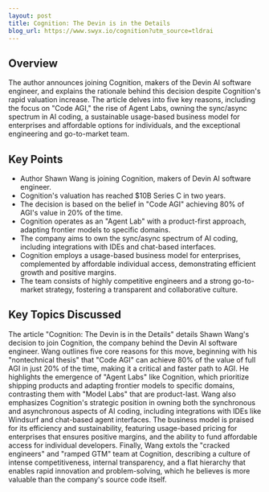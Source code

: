 ```yaml
---
layout: post 
title: Cognition: The Devin is in the Details
blog_url: https://www.swyx.io/cognition?utm_source=tldrai 
---
```


## Overview

The author announces joining Cognition, makers of the Devin AI software engineer, and explains the rationale behind this decision despite Cognition's rapid valuation increase. The article delves into five key reasons, including the focus on "Code AGI," the rise of Agent Labs, owning the sync/async spectrum in AI coding, a sustainable usage-based business model for enterprises and affordable options for individuals, and the exceptional engineering and go-to-market team.

## Key Points

- Author Shawn Wang is joining Cognition, makers of Devin AI software engineer.
- Cognition's valuation has reached $10B Series C in two years.
- The decision is based on the belief in "Code AGI" achieving 80% of AGI's value in 20% of the time.
- Cognition operates as an "Agent Lab" with a product-first approach, adapting frontier models to specific domains.
- The company aims to own the sync/async spectrum of AI coding, including integrations with IDEs and chat-based interfaces.
- Cognition employs a usage-based business model for enterprises, complemented by affordable individual access, demonstrating efficient growth and positive margins.
- The team consists of highly competitive engineers and a strong go-to-market strategy, fostering a transparent and collaborative culture.

## Key Topics Discussed

The article "Cognition: The Devin is in the Details" details Shawn Wang's decision to join Cognition, the company behind the Devin AI software engineer. Wang outlines five core reasons for this move, beginning with his "nontechnical thesis" that "Code AGI" can achieve 80% of the value of full AGI in just 20% of the time, making it a critical and faster path to AGI. He highlights the emergence of "Agent Labs" like Cognition, which prioritize shipping products and adapting frontier models to specific domains, contrasting them with "Model Labs" that are product-last. Wang also emphasizes Cognition's strategic position in owning both the synchronous and asynchronous aspects of AI coding, including integrations with IDEs like Windsurf and chat-based agent interfaces. The business model is praised for its efficiency and sustainability, featuring usage-based pricing for enterprises that ensures positive margins, and the ability to fund affordable access for individual developers. Finally, Wang extols the "cracked engineers" and "ramped GTM" team at Cognition, describing a culture of intense competitiveness, internal transparency, and a flat hierarchy that enables rapid innovation and problem-solving, which he believes is more valuable than the company's source code itself.

